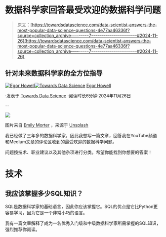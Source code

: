 # 数据科学家回答最受欢迎的数据科学问题

> 原文：[https://towardsdatascience.com/data-scientist-answers-the-most-popular-data-science-questions-4e77aa46336f?source=collection_archive---------7-----------------------#2024-11-26](https://towardsdatascience.com/data-scientist-answers-the-most-popular-data-science-questions-4e77aa46336f?source=collection_archive---------7-----------------------#2024-11-26)

## 针对未来数据科学家的全方位指导

[](https://medium.com/@egorhowell?source=post_page---byline--4e77aa46336f--------------------------------)[![Egor Howell](../Images/1f796e828f1625440467d01dcc3e40cd.png)](https://medium.com/@egorhowell?source=post_page---byline--4e77aa46336f--------------------------------)[](https://towardsdatascience.com/?source=post_page---byline--4e77aa46336f--------------------------------)[![Towards Data Science](../Images/a6ff2676ffcc0c7aad8aaf1d79379785.png)](https://towardsdatascience.com/?source=post_page---byline--4e77aa46336f--------------------------------) [Egor Howell](https://medium.com/@egorhowell?source=post_page---byline--4e77aa46336f--------------------------------)

·发表于 [Towards Data Science](https://towardsdatascience.com/?source=post_page---byline--4e77aa46336f--------------------------------) ·阅读时长6分钟·2024年11月26日

--

![](../Images/d9eaa2f3447d3686477a2a86af39249c.png)

图片来自 [Emily Morter](https://unsplash.com/@emilymorter?utm_source=medium&utm_medium=referral) ，来源于 [Unsplash](https://unsplash.com/?utm_source=medium&utm_medium=referral)

我已经做了三年多的数据科学家，因此我想写一篇文章，回答我在YouTube频道和Medium文章的评论区收到的最受欢迎的数据科学问题。

问题按技术、职业建议以及其他杂项进行分类。希望你能找到你想要的答案！

# 技术

## 我应该掌握多少SQL知识？

SQL是数据科学家的基础语言，因此你应该掌握它。SQL的优点是它比Python更容易学习，因为它是一个非常小巧的语言。

我有一篇文章解释了成为一名优秀入门级和中级数据科学家所需掌握的SQL知识，强烈推荐你阅读。
